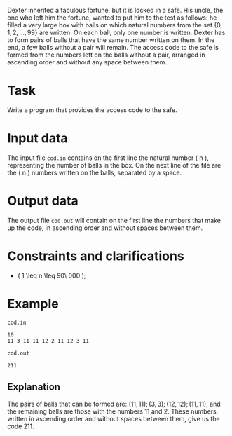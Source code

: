 Dexter inherited a fabulous fortune, but it is locked in a safe. His uncle, the one who left him the fortune, wanted to put him to the test as follows: he filled a very large box with balls on which natural numbers from the set $\{0, 1, 2, \dots, 99\}$ are written. On each ball, only one number is written. Dexter has to form pairs of balls that have the same number written on them. In the end, a few balls without a pair will remain. The access code to the safe is formed from the numbers left on the balls without a pair, arranged in ascending order and without any space between them.

# Task

Write a program that provides the access code to the safe.

# Input data

The input file `cod.in` contains on the first line the natural number \( n \), representing the number of balls in the box. On the next line of the file are the \( n \) numbers written on the balls, separated by a space.

# Output data

The output file `cod.out` will contain on the first line the numbers that make up the code, in ascending order and without spaces between them.

# Constraints and clarifications

* \( 1 \leq n \leq 90\ 000 \);

# Example

`cod.in`
```
10
11 3 11 11 12 2 11 12 3 11
```

`cod.out`
```
211
```

## Explanation

The pairs of balls that can be formed are: $(11, 11); (3, 3); (12, 12); (11, 11)$, and the remaining balls are those with the numbers $11$ and $2$. These numbers, written in ascending order and without spaces between them, give us the code $211$.

